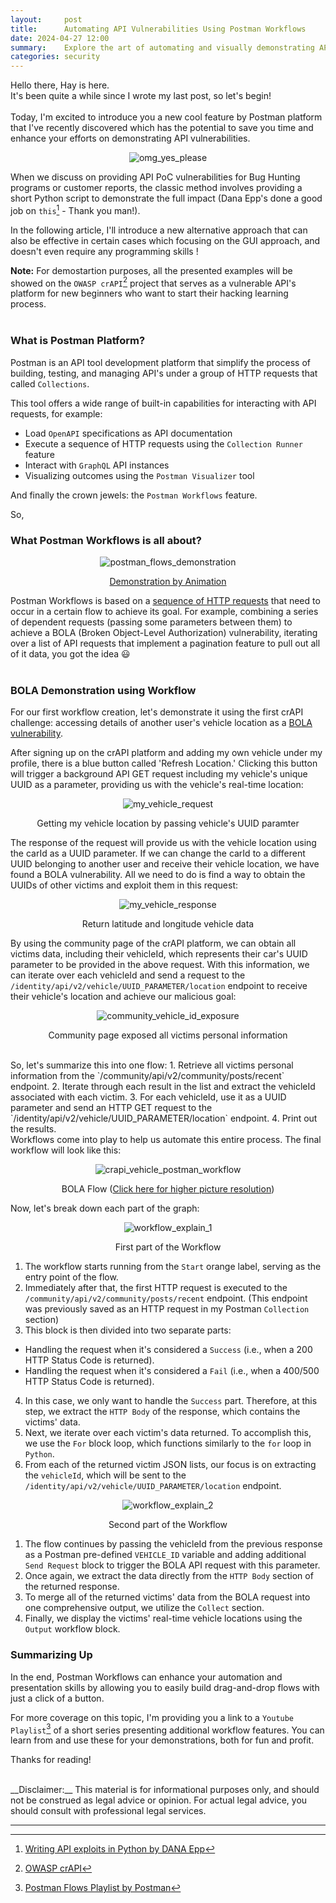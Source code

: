 ```yaml
---
layout:     post
title:      Automating API Vulnerabilities Using Postman Workflows
date: 2024-04-27 12:00
summary:    Explore the art of automating and visually demonstrating API vulnerabilities you've identified using Postman Workflows.
categories: security
---
```


Hello there, Hay is here.
<br />
It's been quite a while since I wrote my last post, so let's begin!
<br /><br />
Today, I'm excited to introduce you a new cool feature by Postman platform that I've recently discovered which has the potential to save you time and enhance your efforts on demonstrating API vulnerabilities.

<p align="center">
  <img src="{{ site.url }}/images/omg_yes_please.jpg" alt="omg_yes_please" />
</p>

When we discuss on providing API PoC vulnerabilities for Bug Hunting programs or customer reports, the classic method involves providing a short Python script to demonstrate the full impact (Dana Epp's done a good job on `this`[^2] - Thank you man!).

In the following article, I'll introduce a new alternative approach that can also be effective in certain cases which focusing on the GUI approach, and doesn't even require any programming skills !

__Note:__ For demostartion purposes, all the presented examples will be showed on the `OWASP crAPI`[^1] project that serves as a vulnerable API's platform for new beginners who want to start their hacking learning process.
<br /><br />

### What is Postman Platform?

Postman is an API tool development platform that simplify the process of building, testing, and managing API's under a group of HTTP requests that called `Collections`. 

This tool offers a wide range of built-in capabilities for interacting with API requests, for example: 
* Load `OpenAPI` specifications as API documentation
* Execute a sequence of HTTP requests using the `Collection Runner` feature
* Interact with `GraphQL` API instances
* Visualizing outcomes using the `Postman Visualizer` tool

And finally the crown jewels: the `Postman Workflows` feature.

So,

### What Postman Workflows is all about?

<p align="center">
  <img src="{{ site.url }}/images/postman_flows_demonstration.gif" alt="postman_flows_demonstration" />
</p>
<p align="center">
    <a href="https://learning.postman.com/docs/postman-flows/gs/flows-overview/">Demonstration by Animation</a>
</p>

Postman Workflows is based on a <ins>sequence of HTTP requests</ins> that need to occur in a certain flow to achieve its goal. For example, combining a series of dependent requests (passing some parameters between them) to achieve a BOLA (Broken Object-Level Authorization) vulnerability, iterating over a list of API requests that implement a pagination feature to pull out all of it data, you got the idea :smiley:
<br /><br />

### BOLA Demonstration using Workflow

For our first workflow creation, let's demonstrate it using the first crAPI challenge: accessing details of another user's vehicle location as a <a href="https://github.com/OWASP/crAPI/blob/develop/docs/challenges.md">BOLA vulnerability</a>.

After signing up on the crAPI platform and adding my own vehicle under my profile, there is a blue button called 'Refresh Location.' Clicking this button will trigger a background API GET request including my vehicle's unique UUID as a parameter, providing us with the vehicle's real-time location:

<p align="center">
  <img src="{{ site.url }}/images/my_vehicle_request.png" alt="my_vehicle_request" />
</p>
<p align="center">Getting my vehicle location by passing vehicle's UUID paramter</p>

The response of the request will provide us with the vehicle location using the carId as a UUID parameter. If we can change the carId to a different UUID belonging to another user and receive their vehicle location, we have found a BOLA vulnerability. All we need to do is find a way to obtain the UUIDs of other victims and exploit them in this request:

<p align="center">
  <img src="{{ site.url }}/images/my_vehicle_response.png" alt="my_vehicle_response" />
</p>
<p align="center">Return latitude and longitude vehicle data</p>

By using the community page of the crAPI platform, we can obtain all victims data, including their vehicleId, which represents their car's UUID parameter to be provided in the above request. With this information, we can iterate over each vehicleId and send a request to the `/identity/api/v2/vehicle/UUID_PARAMETER/location` endpoint to receive their vehicle's location and achieve our malicious goal:

<p align="center">
  <img src="{{ site.url }}/images/community_vehicle_id_exposure.png" alt="community_vehicle_id_exposure" />
</p>
<p align="center">Community page exposed all victims personal information</p>

<br />
So, let's summarize this into one flow:
1. Retrieve all victims personal information from the `/community/api/v2/community/posts/recent` endpoint.
2. Iterate through each result in the list and extract the vehicleId associated with each victim.
3. For each vehicleId, use it as a UUID parameter and send an HTTP GET request to the `/identity/api/v2/vehicle/UUID_PARAMETER/location` endpoint.
4. Print out the results.

<br />
Workflows come into play to help us automate this entire process. The final workflow will look like this:

<p align="center">
  <img src="{{ site.url }}/images/crapi_vehicle_postman_workflow.png" alt="crapi_vehicle_postman_workflow" />
</p>
<p align="center">BOLA Flow (<a href="https://haymiz.dev//images/crapi_vehicle_postman_workflow.png">Click here for higher picture resolution</a>)</p>

Now, let's break down each part of the graph:

<p align="center">
  <img src="{{ site.url }}/images/workflow_explain_1.png" alt="workflow_explain_1" />
</p>
<p align="center">First part of the Workflow</p>

1. The workflow starts running from the `Start` orange label, serving as the entry point of the flow.
2. Immediately after that, the first HTTP request is executed to the `/community/api/v2/community/posts/recent` endpoint. (This endpoint was previously saved as an HTTP request in my Postman `Collection` section)
3. This block is then divided into two separate parts:
  * Handling the request when it's considered a `Success` (i.e., when a 200 HTTP Status Code is returned).
  * Handling the request when it's considered a `Fail` (i.e., when a 400/500 HTTP Status Code is returned).
4. In this case, we only want to handle the `Success` part. Therefore, at this step, we extract the `HTTP Body` of the response, which contains the victims' data.
5. Next, we iterate over each victim's data returned. To accomplish this, we use the `For` block loop, which functions similarly to the `for` loop in `Python`.
6. From each of the returned victim JSON lists, our focus is on extracting the `vehicleId`, which will be sent to the `/identity/api/v2/vehicle/UUID_PARAMETER/location` endpoint.

<p align="center">
  <img src="{{ site.url }}/images/workflow_explain_2.png" alt="workflow_explain_2" />
</p>
<p align="center">Second part of the Workflow</p>

1. The flow continues by passing the vehicleId from the previous response as a Postman pre-defined `VEHICLE_ID` variable and adding additional `Send Request` block to trigger the BOLA API request with this parameter.
2. Once again, we extract the data directly from the `HTTP Body` section of the returned response.
3. To merge all of the returned victims' data from the BOLA request into one comprehensive output, we utilize the `Collect` section.
4. Finally, we display the victims' real-time vehicle locations using the `Output` workflow block.

### Summarizing Up

In the end, Postman Workflows can enhance your automation and presentation skills by allowing you to easily build drag-and-drop flows with just a click of a button.

For more coverage on this topic, I'm providing you a link to a `Youtube Playlist`[^4] of a short series presenting additional workflow features. You can learn from and use these for your demonstrations, both for fun and profit.

Thanks for reading!

<br />
__Disclaimer:__ This material is for informational purposes only, and should not be construed as legal advice or opinion. For actual legal advice, you should consult with professional legal services.

---

[^1]: [OWASP crAPI](https://github.com/OWASP/crAPI)
[^2]: [Writing API exploits in Python by DANA Epp](https://danaepp.com/writing-api-exploits-in-python)
[^4]: [Postman Flows Playlist by Postman](https://youtube.com/playlist?list=PLM-7VG-sgbtCWIWHJSXdJPbahXb_QWWEC&si=kidlwrwYo0boUEK5)